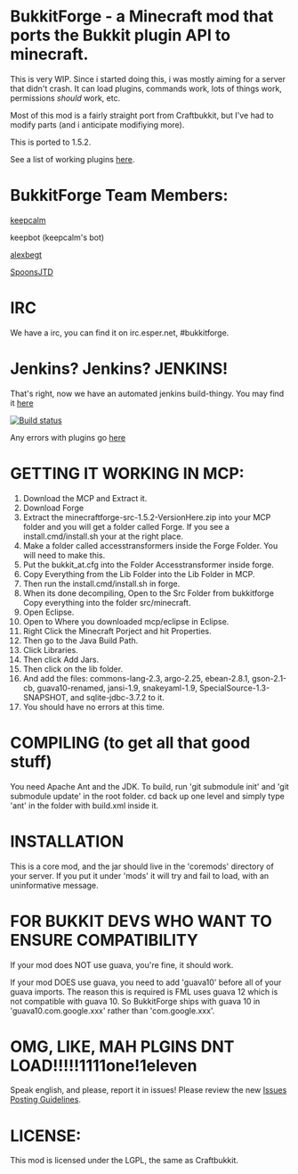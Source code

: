 BukkitForge - a Minecraft mod that ports the Bukkit plugin API to minecraft.
===================================

This is very WIP. Since i started doing this, i was mostly aiming for a server that didn't crash.
It can load plugins, commands work, lots of things work, permissions *should* work, etc.

Most of this mod is a fairly straight port from Craftbukkit, but I've had to modify parts
(and i anticipate modifiying more).

This is ported to 1.5.2.

See a list of working plugins [here](https://github.com/keepcalm/BukkitForge/wiki/Working-plugins-page).

BukkitForge Team Members:
================
<a href="https://github.com/keepcalm">keepcalm</a>

keepbot (keepcalm's bot)

<a href="https://github.com/alexbegt">alexbegt</a>  

<a href="https://github.com/SpoonsJTD">SpoonsJTD</a>


IRC
===============
We have a irc, you can find it on irc.esper.net, #bukkitforge.

Jenkins? Jenkins? JENKINS!
==========================

That's right, now we have an automated jenkins build-thingy.
You may find it [here](http://build.technicpack.net/job/BukkitForge)

[![Build status](http://build.technicpack.net/job/BukkitForge/badge/icon)](http://build.technicpack.net/job/BukkitForge/)

Any errors with plugins go [here](https://github.com/Bukkit-Forge-Plugins/Bukkit-Forge-Plugin-Errors)

GETTING IT WORKING IN MCP:
=========================

1. Download the MCP and Extract it.
2. Download Forge
3. Extract the minecraftforge-src-1.5.2-VersionHere.zip into your MCP folder and you will get a folder called Forge. If you see a install.cmd/install.sh your at the right place.
4. Make a folder called accesstransformers inside the Forge Folder. You will need to make this.
5. Put the bukkit_at.cfg into the Folder Accesstransformer inside forge.
6. Copy Everything from the Lib Folder into the Lib Folder in MCP.
7. Then run the install.cmd/install.sh in forge.
8. When its done decompiling, Open to the Src Folder from bukkitforge Copy everything into the folder src/minecraft.
9. Open Eclipse.
10. Open to Where you downloaded mcp/eclipse in Eclipse.
11. Right Click the Minecraft Porject and hit Properties.
12. Then go to the Java Build Path.
13. Click Libraries.
14. Then click Add Jars.
15. Then click on the lib folder.
16. And add the files: commons-lang-2.3, argo-2.25, ebean-2.8.1, gson-2.1-cb, guava10-renamed, jansi-1.9, snakeyaml-1.9, SpecialSource-1.3-SNAPSHOT, and sqlite-jdbc-3.7.2 to it.
17. You should have no errors at this time.


COMPILING (to get all that good stuff)
=======================

You need Apache Ant and the JDK. To build, run 'git submodule init' and 'git submodule update' in the root folder.
cd back up one level and simply type 'ant' in the folder with build.xml inside it.

INSTALLATION
=======================
This is a core mod, and the jar should live in the 'coremods' directory of your server. If you put it under 'mods' it will try and fail to load, with an uninformative message.

FOR BUKKIT DEVS WHO WANT TO ENSURE COMPATIBILITY
===============================================

If your mod does NOT use guava, you're fine, it should work.

If your mod DOES use guava, you need to add 'guava10' before all of your guava imports.
The reason this is required is FML uses guava 12 which is not compatible with guava 10.
So BukkitForge ships with guava 10 in 'guava10.com.google.xxx' rather than 'com.google.xxx'.

OMG, LIKE, MAH PLGINS DNT LOAD!!!!!1111one!1eleven
==========================================

Speak english, and please, report it in issues!
Please review the new [Issues Posting Guidelines](https://github.com/keepcalm/BukkitForge/wiki/Issue-Posting-Guidelines).

LICENSE:
========
 
This mod is licensed under the LGPL, the same as Craftbukkit.
 
